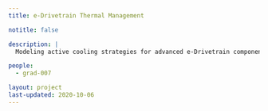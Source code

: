 ```yaml
---
title: e-Drivetrain Thermal Management

notitle: false

description: |
  Modeling active cooling strategies for advanced e-Drivetrain components using openFOAM 

people:
  - grad-007

layout: project
last-updated: 2020-10-06
---
```


